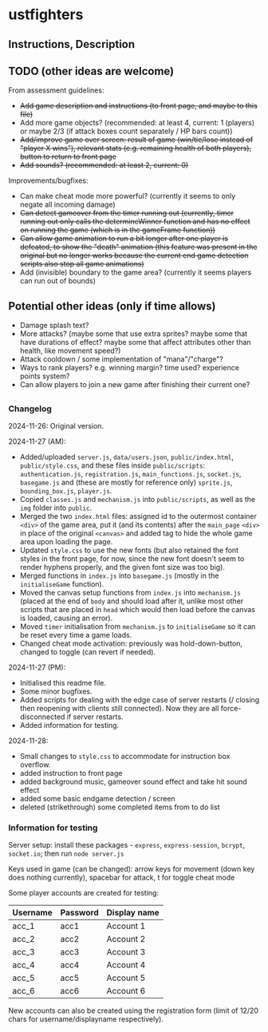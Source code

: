 # ustfighters

## Instructions, Description

## TODO (other ideas are welcome)

From assessment guidelines:
- ~~Add game description and instructions (to front page, and maybe to this file)~~
- Add more game objects? (recommended: at least 4, current: 1 (players) or maybe 2/3 (if attack boxes count separately / HP bars count))
- ~~Add/improve game over screen: result of game (win/tie/lose instead of "player X wins"), relevant stats (e.g. remaining health of both players), button to return to front page~~
- ~~Add sounds? (recommended: at least 2, current: 0)~~

Improvements/bugfixes:
- Can make cheat mode more powerful? (currently it seems to only negate all incoming damage)
- ~~Can detect gameover from the timer running out (currently, timer running out only calls the determineWinner function and has no effect on running the game (which is in the gameFrame function))~~
- ~~Can allow game animation to run a bit longer after one player is defeated, to show the "death" animation (this feature was present in the original but no longer works because the current end game detection scripts also stop all game animations)~~
- Add (invisible) boundary to the game area? (currently it seems players can run out of bounds)

## Potential other ideas (only if time allows)
- Damage splash text?
- More attacks? (maybe some that use extra sprites? maybe some that have durations of effect? maybe some that affect attributes other than health, like movement speed?)
- Attack cooldown / some implementation of "mana"/"charge"?
- Ways to rank players? e.g. winning margin? time used? experience points system?
- Can allow players to join a new game after finishing their current one?

##
### Changelog

2024-11-26: Original version.

2024-11-27 (AM):
- Added/uploaded `server.js`, `data/users.json`, `public/index.html`, `public/style.css`, and these files inside `public/scripts`: `authentication.js`, `registration.js`, `main_functions.js`, `socket.js`, `basegame.js` and (these are mostly for reference only) `sprite.js`, `bounding_box.js`, `player.js`.
- Copied `classes.js` and `mechanism.js` into `public/scripts`, as well as the `img` folder into `public`.
- Merged the two `index.html` files: assigned id to the outermost container `<div>` of the game area, put it (and its contents) after the `main_page` `<div>` in place of the original `<canvas>` and added tag to hide the whole game area upon loading the page.
- Updated `style.css` to use the new fonts (but also retained the font styles in the front page, for now, since the new font doesn't seem to render hyphens properly, and the given font size was too big).
- Merged functions in `index.js` into `basegame.js` (mostly in the `initialiseGame` function).
- Moved the canvas setup functions from `index.js` into `mechanism.js` (placed at the end of `body` and should load after it, unlike most other scripts that are placed in `head` which would then load before the canvas is loaded, causing an error).
- Moved `timer` initialisation from `mechanism.js` to `initialiseGame` so it can be reset every time a game loads.
- Changed cheat mode activation: previously was hold-down-button, changed to toggle (can revert if needed).

2024-11-27 (PM):
- Initialised this readme file.
- Some minor bugfixes.
- Added scripts for dealing with the edge case of server restarts (/ closing then reopening with clients still connected). Now they are all force-disconnected if server restarts.
- Added information for testing.
 
2024-11-28:
- Small changes to `style.css` to accommodate for instruction box overflow.
- added instruction to front page
- added background music, gameover sound effect and take hit sound effect
- added some basic endgame detection / screen
- deleted (strikethrough) some completed items from to do list

### Information for testing

Server setup: install these packages - `express`, `express-session`, `bcrypt`, `socket.io`; then run `node server.js`

Keys used in game (can be changed): arrow keys for movement (down key does nothing currently), spacebar for attack, t for toggle cheat mode

Some player accounts are created for testing:

| Username|Password|Display name |
|---------|--------|-------------|
|  acc_1  |  acc1  |  Account 1  |
|  acc_2  |  acc2  |  Account 2  |
|  acc_3  |  acc3  |  Account 3  |
|  acc_4  |  acc4  |  Account 4  |
|  acc_5  |  acc5  |  Account 5  |
|  acc_6  |  acc6  |  Account 6  |

New accounts can also be created using the registration form (limit of 12/20 chars for username/displayname respectively).

